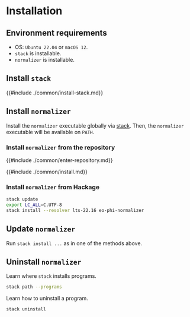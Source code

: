 # Installation

## Environment requirements

- OS: `Ubuntu 22.04` or `macOS 12`.
- `stack` is installable.
- `normalizer` is installable.

## Install `stack`

{{#include ./common/install-stack.md}}

## Install `normalizer`

Install the `normalizer` executable globally via [stack](https://docs.haskellstack.org/en/stable).
Then, the `normalizer` executable will be available on `PATH`.

### Install `normalizer` from the repository

{{#include ./common/enter-repository.md}}

{{#include ./common/install.md}}

### Install `normalizer` from Hackage

```sh
stack update
export LC_ALL=C.UTF-8
stack install --resolver lts-22.16 eo-phi-normalizer
```

## Update `normalizer`

Run `stack install ...` as in one of the methods above.

## Uninstall `normalizer`

Learn where `stack` installs programs.

```sh
stack path --programs
```

Learn how to uninstall a program.

```sh
stack uninstall
```
